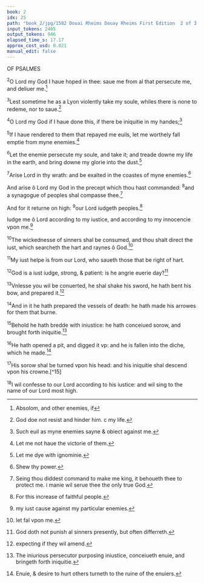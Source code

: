 ```yaml
---
book: 2
idx: 25
path: "book_2/jpg/1582 Douai Rheims Douay Rheims First Edition  2 of 3 1610 Old Testament.pdf-25.jpg"
input_tokens: 2405
output_tokens: 946
elapsed_time_s: 17.17
approx_cost_usd: 0.021
manual_edit: false
---
```

OF PSALMES

<sup>2</sup>O Lord my God I haue hoped in thee: saue me from al that persecute me, and deliuer me.[^1]

<sup>3</sup>Lest sometime he as a Lyon violently take my soule, whiles there is none to redeme, nor to saue.[^2]

<sup>4</sup>O Lord my God if I haue done this, if there be iniquitie in my handes;[^3]

<sup>5</sup>If I haue rendered to them that repayed me euils, let me worthely fall emptie from myne enemies.[^4]

<sup>6</sup>Let the enemie persecute my soule, and take it; and treade downe my life in the earth, and bring downe my glorie into the dust.[^5]

<sup>7</sup>Arise Lord in thy wrath: and be exalted in the coastes of myne enemies.[^6]

And arise ô Lord my God in the precept which thou hast commanded: <sup>8</sup>and a synagogue of peoples shal compasse thee.[^7]

And for it returne on high: <sup>9</sup>our Lord iudgeth peoples.[^8]

Iudge me ô Lord according to my iustice, and according to my innocencie vpon me.[^9]

<sup>10</sup>The wickednesse of sinners shal be consumed, and thou shalt direct the iust, which searcheth the hart and raynes ô God.[^10]

<sup>11</sup>My iust helpe is from our Lord, who saueth those that be right of hart.

<sup>12</sup>God is a iust iudge, strong, & patient: is he angrie euerie day?[^11]

<sup>13</sup>Vnlesse you wil be conuerted, he shal shake his sword, he hath bent his bow, and prepared it.[^12]

<sup>14</sup>And in it he hath prepared the vessels of death: he hath made his arrowes for them that burne.

<sup>15</sup>Behold he hath bredde with iniustice: he hath conceiued sorow, and brought forth iniquitie.[^13]

<sup>16</sup>He hath opened a pit, and digged it vp: and he is fallen into the diche, which he made.[^14]

<sup>17</sup>His sorow shal be turned vpon his head: and his iniquitie shal descend vpon his crowne.[^15]

<sup>18</sup>I wil confesse to our Lord according to his iustice: and wil sing to the name of our Lord most high.

[^1]: Absolom, and other enemies, if
[^2]: God doe not resist and hinder him. c my life.
[^3]: Such euil as myne enemies sayne & obiect against me.
[^4]: Let me not haue the victorie of them.
[^5]: Let me dye with ignominie.
[^6]: Shew thy power.
[^7]: Seing thou diddest command to make me king, it behoueth thee to protect me. i manie wil serue thee the only true God.
[^8]: For this increase of faithful people.
[^9]: my iust cause against my particular enemies.
[^10]: let fal vpon me.
[^11]: God doth not punish al sinners presently, but often differreth.
[^12]: expecting if they wil amend.
[^13]: The iniurious persecutor purposing iniustice, conceiueth enuie, and bringeth forth iniquitie.
[^14]: Enuie, & desire to hurt others turneth to the ruine of the enuiers.